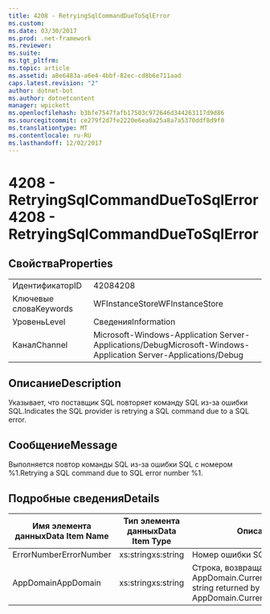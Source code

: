 ```yaml
---
title: 4208 - RetryingSqlCommandDueToSqlError
ms.custom: 
ms.date: 03/30/2017
ms.prod: .net-framework
ms.reviewer: 
ms.suite: 
ms.tgt_pltfrm: 
ms.topic: article
ms.assetid: a8e6483a-a6e4-4bbf-82ec-cd8b6e711aad
caps.latest.revision: "2"
author: dotnet-bot
ms.author: dotnetcontent
manager: wpickett
ms.openlocfilehash: b3bfe7547fafb17503c972646d344263117d9d86
ms.sourcegitcommit: ce279f2d7fe2220e6ea0a25a8a7a5370ddf8d9f0
ms.translationtype: MT
ms.contentlocale: ru-RU
ms.lasthandoff: 12/02/2017
---
```

# <a name="4208---retryingsqlcommandduetosqlerror"></a><span data-ttu-id="5e976-102">4208 - RetryingSqlCommandDueToSqlError</span><span class="sxs-lookup"><span data-stu-id="5e976-102">4208 - RetryingSqlCommandDueToSqlError</span></span>
## <a name="properties"></a><span data-ttu-id="5e976-103">Свойства</span><span class="sxs-lookup"><span data-stu-id="5e976-103">Properties</span></span>  
  
|||  
|-|-|  
|<span data-ttu-id="5e976-104">Идентификатор</span><span class="sxs-lookup"><span data-stu-id="5e976-104">ID</span></span>|<span data-ttu-id="5e976-105">4208</span><span class="sxs-lookup"><span data-stu-id="5e976-105">4208</span></span>|  
|<span data-ttu-id="5e976-106">Ключевые слова</span><span class="sxs-lookup"><span data-stu-id="5e976-106">Keywords</span></span>|<span data-ttu-id="5e976-107">WFInstanceStore</span><span class="sxs-lookup"><span data-stu-id="5e976-107">WFInstanceStore</span></span>|  
|<span data-ttu-id="5e976-108">Уровень</span><span class="sxs-lookup"><span data-stu-id="5e976-108">Level</span></span>|<span data-ttu-id="5e976-109">Сведения</span><span class="sxs-lookup"><span data-stu-id="5e976-109">Information</span></span>|  
|<span data-ttu-id="5e976-110">Канал</span><span class="sxs-lookup"><span data-stu-id="5e976-110">Channel</span></span>|<span data-ttu-id="5e976-111">Microsoft-Windows-Application Server-Applications/Debug</span><span class="sxs-lookup"><span data-stu-id="5e976-111">Microsoft-Windows-Application Server-Applications/Debug</span></span>|  
  
## <a name="description"></a><span data-ttu-id="5e976-112">Описание</span><span class="sxs-lookup"><span data-stu-id="5e976-112">Description</span></span>  
 <span data-ttu-id="5e976-113">Указывает, что поставщик SQL повторяет команду SQL из-за ошибки SQL.</span><span class="sxs-lookup"><span data-stu-id="5e976-113">Indicates the SQL provider is retrying a SQL command due to a SQL error.</span></span>  
  
## <a name="message"></a><span data-ttu-id="5e976-114">Сообщение</span><span class="sxs-lookup"><span data-stu-id="5e976-114">Message</span></span>  
 <span data-ttu-id="5e976-115">Выполняется повтор команды SQL из-за ошибки SQL с номером %1.</span><span class="sxs-lookup"><span data-stu-id="5e976-115">Retrying a SQL command due to SQL error number %1.</span></span>  
  
## <a name="details"></a><span data-ttu-id="5e976-116">Подробные сведения</span><span class="sxs-lookup"><span data-stu-id="5e976-116">Details</span></span>  
  
|<span data-ttu-id="5e976-117">Имя элемента данных</span><span class="sxs-lookup"><span data-stu-id="5e976-117">Data Item Name</span></span>|<span data-ttu-id="5e976-118">Тип элемента данных</span><span class="sxs-lookup"><span data-stu-id="5e976-118">Data Item Type</span></span>|<span data-ttu-id="5e976-119">Описание</span><span class="sxs-lookup"><span data-stu-id="5e976-119">Description</span></span>|  
|--------------------|--------------------|-----------------|  
|<span data-ttu-id="5e976-120">ErrorNumber</span><span class="sxs-lookup"><span data-stu-id="5e976-120">ErrorNumber</span></span>|<span data-ttu-id="5e976-121">xs:string</span><span class="sxs-lookup"><span data-stu-id="5e976-121">xs:string</span></span>|<span data-ttu-id="5e976-122">Номер ошибки SQL.</span><span class="sxs-lookup"><span data-stu-id="5e976-122">The SQL error number.</span></span>|  
|<span data-ttu-id="5e976-123">AppDomain</span><span class="sxs-lookup"><span data-stu-id="5e976-123">AppDomain</span></span>|<span data-ttu-id="5e976-124">xs:string</span><span class="sxs-lookup"><span data-stu-id="5e976-124">xs:string</span></span>|<span data-ttu-id="5e976-125">Строка, возвращаемая AppDomain.CurrentDomain.FriendlyName.</span><span class="sxs-lookup"><span data-stu-id="5e976-125">The string returned by AppDomain.CurrentDomain.FriendlyName.</span></span>|
